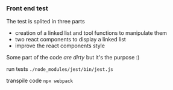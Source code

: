 ### Front end test

The test is splited in three parts
- creation of a linked list and tool functions to manipulate them
- two react components to display a linked list
- improve the react components style

Some part of the code *are dirty* but it's the purpose :)

run tests 
`./node_modules/jest/bin/jest.js`

transpile code
`npx webpack`
